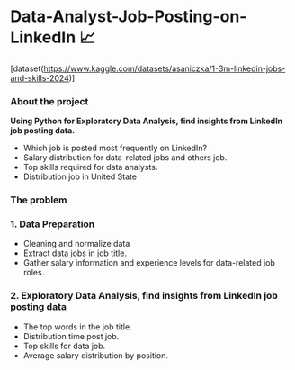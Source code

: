 # Data-Analyst-Job-Posting-on-LinkedIn 📈
[dataset(https://www.kaggle.com/datasets/asaniczka/1-3m-linkedin-jobs-and-skills-2024)]
### About the project
**Using Python for Exploratory Data Analysis, find insights from LinkedIn job posting data.**
- Which job is posted most frequently on LinkedIn?
- Salary distribution for data-related jobs and others job.
- Top skills required for data analysts.
- Distribution job in United State
### The problem
### 1. Data Preparation
- Cleaning and normalize data
- Extract data jobs in job title.
- Gather salary information and experience levels for data-related job roles.
### 2. Exploratory Data Analysis, find insights from LinkedIn job posting data
- The top words in the job title.
- Distribution time post job.
- Top skills for data job.
- Average salary distribution by position.
